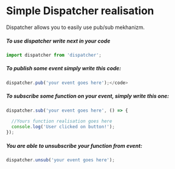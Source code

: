 <h1>Simple Dispatcher realisation</h1>
<p>Dispatcher allows you to easily use pub/sub mekhanizm.</p>
<h5>To use dispatcher write next in your code</h5>

```javascript
import dispatcher from 'dispatcher';
```
<h5>To publish some event simply write this code:</h5>

```javascript
dispatcher.pub('your event goes here');</code>
```
<h5>To subscribe some function on your event, simply write this one:</h5>

```javascript
dispatcher.sub('your event goes here', () => {
  
  //Yours function realisation goes here
  console.log('User clicked on button!');
});
```
<h5>You are able to unsubscribe your function from event:</h5>

```javascript
dispatcher.unsub('your event goes here');
```
